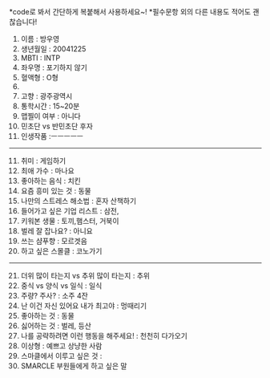 *code로 봐서 간단하게 복붙해서 사용하세요~!
*필수문항 외의 다른 내용도 적어도 괜찮습니다!

1. 이름 : 방우영
2. 생년월일 : 20041225
3. MBTI : INTP
4. 좌우명 : 포기하지 않기
5. 혈액형 : O형
6. 
7. 고향 : 광주광역시
8. 통학시간 : 15~20분
9. 맵찔이 여부 : 아니다
10. 민초단 vs 반민초단 후자
11. 인생작품 :ㅡㅡㅡㅡㅡ
---
11. 취미 : 게임하기
12. 최애 가수 : 마나요
13. 좋아하는 음식 : 치킨
14. 요즘 흥미 있는 것 : 동물
15. 나만의 스트레스 해소법 : 혼자 산책하기
16. 들어가고 싶은 기업 리스트 : 삼전,
17. 키워본 생물 : 토끼,햄스터, 거북이
18. 벌레 잘 잡나요? : 아니요 
19. 쓰는 샴푸향 : 모르겟음
20. 하고 싶은 스몰클 : 코노가기
***
21. 더위 많이 타는지 vs 추위 많이 타는지 : 추위
22. 중식 vs 양식 vs 일식 : 일식
23. 주량? 주사? : 소주 4잔
24. 난 이건 자신 있어요 내가 최고야 : 멍때리기
25. 좋아하는 것 : 동물
26. 싫어하는 것 : 벌레, 등산
27. 나를 공략하려면 이런 행동을 해주세요! : 천천히 다가오기
28. 이상형 : 예쁘고 상냥한 사람
29. 스마클에서 이루고 싶은 것 : 
30. SMARCLE 부원들에게 하고 싶은 말
